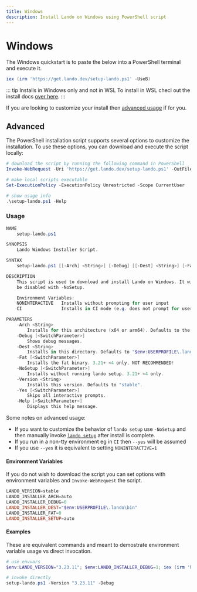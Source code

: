 ```yaml
---
title: Windows
description: Install Lando on Windows using PowerShell script
---
```


# Windows

The Windows quickstart is to paste the below into a PowerShell terminal and execute it.

```powershell
iex (irm 'https://get.lando.dev/setup-lando.ps1' -UseB)
```

::: tip Installs in Windows only and not in WSL
To install in WSL checl out the install docs [over here](./wsl.md).
:::

If you are looking to customize your install then [advanced usage](#advanced) if for you.

## Advanced

The PowerShell installation script supports several options to customize the installation. To use these options, you can download and execute the script locally:

```powershell
# download the script by running the following command in PowerShell
Invoke-WebRequest -Uri 'https://get.lando.dev/setup-lando.ps1' -OutFile 'setup-lando.ps1'

# make local scripts executable
Set-ExecutionPolicy -ExecutionPolicy Unrestricted -Scope CurrentUser

# show usage info
.\setup-lando.ps1 -Help
```

### Usage

```powershell
NAME
    setup-lando.ps1

SYNOPSIS
    Lando Windows Installer Script.

SYNTAX
    setup-lando.ps1 [[-Arch] <String>] [-Debug] [[-Dest] <String>] [-Fat] [-NoSetup] [[-Version] <String>] [-Yes] [-Help] [<CommonParameters>]

DESCRIPTION
    This script is used to download and install Lando on Windows. It will also run lando setup on >3.21 <4 but this can
    be disabled with -NoSetup.

    Environment Variables:
    NONINTERACTIVE   Installs without prompting for user input
    CI               Installs in CI mode (e.g. does not prompt for user input)

PARAMETERS
    -Arch <String>
        Installs for this architecture (x64 or arm64). Defaults to the system architecture.
    -Debug [<SwitchParameter>]
        Shows debug messages.
    -Dest <String>
        Installs in this directory. Defaults to "$env:USERPROFILE\.lando\bin".
    -Fat [<SwitchParameter>]
        Installs the fat binary. 3.21+ <4 only, NOT RECOMMENDED!
    -NoSetup [<SwitchParameter>]
        Installs without running lando setup. 3.21+ <4 only.
    -Version <String>
        Installs this version. Defaults to "stable".
    -Yes [<SwitchParameter>]
        Skips all interactive prompts.
    -Help [<SwitchParameter>]
        Displays this help message.
```

Some notes on advanced usage:

* If you want to customize the behavior of `lando setup` use `-NoSetup` and then manually invoke [`lando setup`](https://docs.lando.dev/cli/setup.html) after install is complete.
* If you run in a non-tty environment eg in `CI` then `--yes` will be assumed
* If you use `--yes` it is equivalent to setting `NONINTERACTIVE=1`

#### Environment Variables

If you do not wish to download the script you can set options with environment variables and `Invoke-WebRequest` the script.

```powershell
LANDO_VERSION=stable
LANDO_INSTALLER_ARCH=auto
LANDO_INSTALLER_DEBUG=0
LANDO_INSTALLER_DEST="$env:USERPROFILE\.lando\bin"
LANDO_INSTALLER_FAT=0
LANDO_INSTALLER_SETUP=auto
```

#### Examples

These are equivalent commands and meant to demostrate environment variable usage vs direct invocation.

```powershell
# use envvars
$env:LANDO_VERSION="3.23.11"; $env:LANDO_INSTALLER_DEBUG=1; iex (irm 'https://get.lando.dev/setup-lando.ps1' -UseB)

# invoke directly
setup-lando.ps1 -Version "3.23.11" -Debug
```
